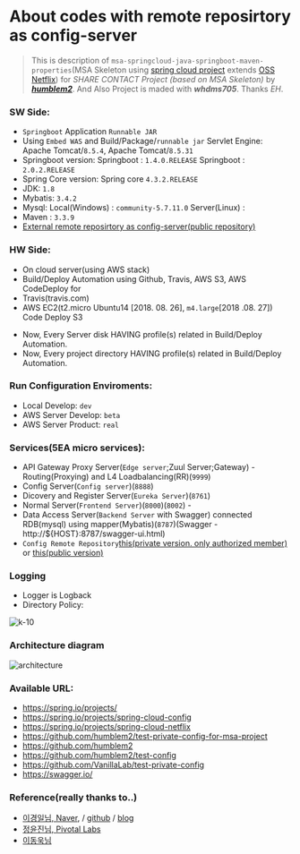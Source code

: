 # About codes with remote reposirtory as config-server

> This is description of `msa-springcloud-java-springboot-maven-properties`(MSA Skeleton using [spring cloud project](https://spring.io/projects/spring-cloud) extends [OSS Netflix](https://netflix.github.io/))
> for *SHARE CONTACT Project (based on MSA Skeleton)* by [*__humblem2__*](https://github.com/humblem2). And Also Project is maded with *__whdms705__*. Thanks *EH*.  

### SW Side:
- `Springboot` Application `Runnable JAR`
- Using `Embed WAS` and Build/Package/`runnable jar`
    Servlet Engine: Apache Tomcat/`8.5.4`, Apache Tomcat/`8.5.31`
- Springboot version:
    Springboot : `1.4.0.RELEASE`
    Springboot : `2.0.2.RELEASE`
- Spring Core version:
    Spring core `4.3.2.RELEASE`
- JDK: `1.8`
- Mybatis: `3.4.2`
- Mysql: 
    Local(Windows) : `community-5.7.11.0`
    Server(Linux) : 
- Maven : `3.3.9`
- [External remote reposirtory as config-server(public repository)](https://github.com/humblem2/test-private-config-for-msa-project)

### HW Side:
- On cloud server(using AWS stack)
- Build/Deploy Automation using Github, Travis, AWS S3, AWS CodeDeploy for 
- Travis(travis.com)
- AWS
    EC2(t2.micro Ubuntu14 [2018. 08. 26], `m4.large`[2018 .08. 27])
    Code Deploy
    S3

* Now, Every Server disk HAVING profile(s) related in Build/Deploy Automation.
* Now, Every project directory HAVING profile(s) related in Build/Deploy Automation.

### Run Configuration Enviroments:
- Local Develop: `dev`
- AWS Server Develop: `beta`
- AWS Server Product: `real`

### Services(5EA micro services):
- API Gateway Proxy Server(`Edge server`;Zuul Server;Gateway) - Routing(Proxying) and L4 Loadbalancing(RR)(`9999`)
- Config Server(`Config server`)(`8888`)
- Dicovery and Register Server(`Eureka Server`)(`8761`)
- Normal Server(`Frontend Server`)(`8000`)(`8002`) - 
- Data Access Server(`Backend Server` with Swagger) connected RDB(mysql) using mapper(Mybatis)(`8787`)(Swagger - http://${HOST}:8787/swagger-ui.html)
- `Config Remote Repository`[this(private version. only authorized member)](https://github.com/VanillaLab/test-private-config) or [this(public version)](https://github.com/humblem2/test-private-config-for-msa-project)

### Logging
- Logger is Logback
- Directory Policy:

![k-10](https://user-images.githubusercontent.com/42057272/44655616-c1b7cb00-aa30-11e8-8cc5-fedbb7ca413b.png)

### Architecture diagram
![architecture](https://user-images.githubusercontent.com/9942522/55782914-418a3580-5ae8-11e9-95d0-6858e2675e66.PNG)

### Available URL:
- https://spring.io/projects/
- https://spring.io/projects/spring-cloud-config
- https://spring.io/projects/spring-cloud-netflix
- https://github.com/humblem2/test-private-config-for-msa-project
- https://github.com/humblem2
- https://github.com/humblem2/test-config
- https://github.com/VanillaLab/test-private-config
- https://swagger.io/

### Reference(really thanks to..)
- [이경일님, Naver](https://www.linkedin.com/in/kyoungil-lee-5bb2539b?trk=hp-identity-photo), / [github](https://github.com/Leekyoungil) / [blog](http://blog.leekyoungil.com)
- [정윤진님, Pivotal Labs](http://www.comworld.co.kr/news/articleView.html?idxno=49227)
- [이동욱님](https://jojoldu.tistory.com/)
